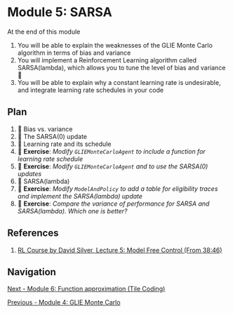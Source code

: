 # Module 5: SARSA

At the end of this module

1. You will be able to explain the weaknesses of the GLIE Monte Carlo algorithm in terms of bias and variance 
2. You will implement a Reinforcement Learning algorithm called SARSA(lambda), which allows you to tune the 
level of bias and variance :tada:
3. You will be able to explain why a constant learning rate is undesirable, and integrate learning rate schedules
in your code

## Plan

1. :movie_camera: Bias vs. variance
2. :movie_camera: The SARSA(0) update
3. :movie_camera: Learning rate and its schedule
4. :pencil: **Exercise**: *Modify `GLIEMonteCarloAgent` to include a function for learning rate schedule*
5. :pencil: **Exercise**: *Modify `GLIEMonteCarloAgent` and  to use the SARSA(0) updates*
6. :movie_camera: SARSA(lambda)
7. :pencil: **Exercise**: *Modify `ModelAndPolicy` to add a table for eligibility traces and implement the
SARSA(lambda) update*
8. :pencil: **Exercise**: *Compare the variance of performance for SARSA and SARSA(lambda).
Which one is better?*

## References

1. [RL Course by David Silver, Lecture 5: Model Free Control (From 38:46)](https://www.youtube.com/watch?v=lfHX2hHRMVQ&t)

## Navigation

[Next - Module 6: Function approximation (Tile Coding)](https://github.com/gutfeeling/practical_rl_for_coders/tree/master/06_fn_approx_tile_coding)

[Previous - Module 4: GLIE Monte Carlo](https://github.com/gutfeeling/practical_rl_for_coders/tree/master/04_glie_monte_carlo)
